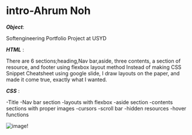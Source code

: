 # intro-Ahrum Noh

***Object***:

Softengineering Portfolio Project at USYD


***HTML*** :

There are 6 sections;heading,Nav bar,aside, three contents, a section of resource, and footer using flexbox layout method
Instead of making CSS Snippet Cheatsheet using google slide, I draw layouts on the paper, and made it come true, exactly what I wanted.


***CSS*** :

-Title
-Nav bar section
-layouts with flexbox
-aside section
-contents sections with proper images
-cursors
-scroll bar
-hidden resources
-hover functions


![image!](USYDfirsthw\introahrum\assets\images\qualification.jpeg)


